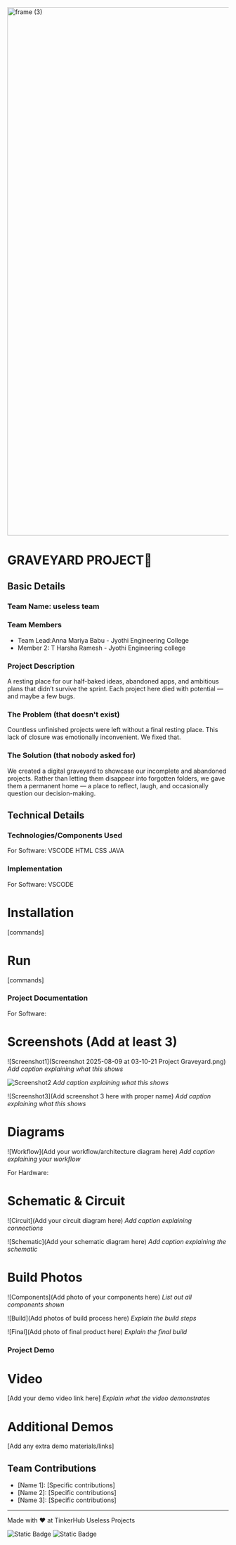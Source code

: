 <img width="3188" height="1202" alt="frame (3)" src="https://github.com/user-attachments/assets/517ad8e9-ad22-457d-9538-a9e62d137cd7" />


# GRAVEYARD PROJECT🎯


## Basic Details
### Team Name: useless team


### Team Members
- Team Lead:Anna Mariya Babu - Jyothi Engineering College
- Member 2: T Harsha Ramesh - Jyothi Engineering college


### Project Description
A resting place for our half-baked ideas, abandoned apps, and ambitious plans that didn’t survive the sprint. Each project here died with potential — and maybe a few bugs.

### The Problem (that doesn't exist)
Countless unfinished projects were left without a final resting place. This lack of closure was emotionally inconvenient. We fixed that.


### The Solution (that nobody asked for)
We created a digital graveyard to showcase our incomplete and abandoned projects. Rather than letting them disappear into forgotten folders, we gave them a permanent home — a place to reflect, laugh, and occasionally question our decision-making.

## Technical Details
### Technologies/Components Used
For Software:
VSCODE
HTML
CSS
JAVA



### Implementation
For Software: VSCODE
# Installation
[commands]

# Run
[commands]

### Project Documentation
For Software:

# Screenshots (Add at least 3)
![Screenshot1](Screenshot 2025-08-09 at 03-10-21 Project Graveyard.png)
*Add caption explaining what this shows*

![Screenshot2]()
*Add caption explaining what this shows*

![Screenshot3](Add screenshot 3 here with proper name)
*Add caption explaining what this shows*

# Diagrams
![Workflow](Add your workflow/architecture diagram here)
*Add caption explaining your workflow*

For Hardware:

# Schematic & Circuit
![Circuit](Add your circuit diagram here)
*Add caption explaining connections*

![Schematic](Add your schematic diagram here)
*Add caption explaining the schematic*

# Build Photos
![Components](Add photo of your components here)
*List out all components shown*

![Build](Add photos of build process here)
*Explain the build steps*

![Final](Add photo of final product here)
*Explain the final build*

### Project Demo
# Video
[Add your demo video link here]
*Explain what the video demonstrates*

# Additional Demos
[Add any extra demo materials/links]

## Team Contributions
- [Name 1]: [Specific contributions]
- [Name 2]: [Specific contributions]
- [Name 3]: [Specific contributions]

---
Made with ❤️ at TinkerHub Useless Projects 

![Static Badge](https://img.shields.io/badge/TinkerHub-24?color=%23000000&link=https%3A%2F%2Fwww.tinkerhub.org%2F)
![Static Badge](https://img.shields.io/badge/UselessProjects--25-25?link=https%3A%2F%2Fwww.tinkerhub.org%2Fevents%2FQ2Q1TQKX6Q%2FUseless%2520Projects)




